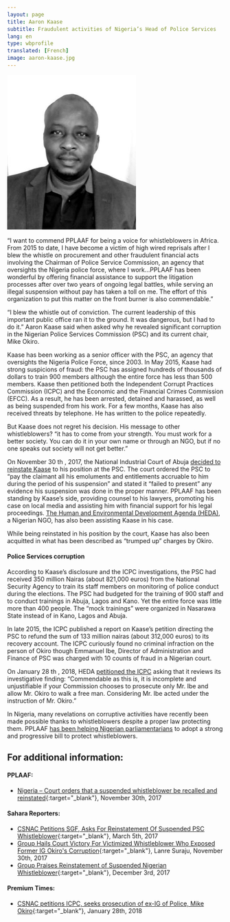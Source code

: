 ```yaml
---
layout: page
title: Aaron Kaase
subtitle: Fraudulent activities of Nigeria’s Head of Police Services
lang: en
type: wbprofile
translated: [French]
image: aaron-kaase.jpg
---
```


<div class="profile-block">
<img src="/assets/images/profiles/aaron-kaase.jpg">
<p>“I want to commend PPLAAF for being a voice
for whistleblowers in Africa. From 2015 to
date, I have become a victim of high wired
reprisals after I blew the whistle on
procurement and other fraudulent financial
acts involving the Chairman of Police Service
Commission, an agency that oversights the
Nigeria police force, where I work…PPLAAF
has been wonderful by offering financial
assistance to support the litigation processes
after over two years of ongoing legal battles,
while serving an illegal suspension without
pay has taken a toll on me. The effort of this
organization to put this matter on the front
burner is also commendable.”</p>
</div>
<div class=" divider"></div>

“I blew the whistle out of conviction. The current leadership of this important public office ran
it to the ground. It was dangerous, but I had to do it.” Aaron Kaase said when asked why he
revealed significant corruption in the Nigerian Police Services Commission (PSC) and its
current chair, Mike Okiro.

Kaase has been working as a senior officer with the PSC, an agency that oversights the Nigeria
Police Force, since 2003. In May 2015, Kaase had strong suspicions of fraud: the PSC has
assigned hundreds of thousands of dollars to train 900 members although the entire force has
less than 500 members.
Kaase then petitioned both the Independent Corrupt Practices Commission (ICPC) and the
Economic and the Financial Crimes Commission (EFCC). As a result, he has been arrested,
detained and harassed, as well as being suspended from his work.
For a few months, Kaase has also received threats by telephone. He has written to the police
repeatedly.

But Kaase does not regret his decision. His message to other whistleblowers? “it has to come
from your strength. You must work for a better society. You can do it in your own name or
through an NGO, but if no one speaks out society will not get better.”

On November 30 th , 2017, the National Industrial Court of Abuja [decided to reinstate Kaase](https://pplaaf.org/downloads/COURT-JUDGEMENT.pdf) to
his position at the PSC. The court ordered the PSC to “pay the claimant all his emoluments and
entitlements accruable to him during the period of his suspension” and stated it “failed to
present” any evidence his suspension was done in the proper manner.
PPLAAF has been standing by Kaase’s side, providing counsel to his lawyers, promoting his
case on local media and assisting him with financial support for his legal proceedings. [The
Human and Environmental Development Agenda (HEDA)](https://hedang.org/), a Nigerian NGO, has also been assisting Kaase in his case.

While being reinstated in his position by the court, Kaase has also been acquitted in what has
been described as “trumped up” charges by Okiro.

#### Police Services corruption
According to Kaase’s disclosure and the ICPC investigations, the PSC had received 350 million
Nairas (about 821,000 euros) from the National Security Agency to train its staff members on
monitoring of police conduct during the elections. The PSC had budgeted for the training of 900
staff and to conduct trainings in Abuja, Lagos and Kano. Yet the entire force was little more
than 400 people. The “mock trainings” were organized in Nasarawa State instead of in Kano,
Lagos and Abuja.

In late 2015, the ICPC published a report on Kaase’s petition directing the PSC to refund the
sum of 133 million nairas (about 312,000 euros) to its recovery account. The ICPC curiously
found no criminal infraction on the person of Okiro though Emmanuel Ibe, Director of
Administration and Finance of PSC was charged with 10 counts of fraud in a Nigerian court.

On January 28 th , 2018, HEDA [petitioned the ICPC](https://www.premiumtimesng.com/news/more-news/256920-csnac-petitions-icpc-seeks-prosecution-ex-ig-police-mike-okiro.html) asking that it reviews its investigative
finding: “Commendable as this is, it is incomplete and unjustifiable if your Commission chooses
to prosecute only Mr. Ibe and allow Mr. Okiro to walk a free man. Considering Mr. Ibe acted
under the instruction of Mr. Okiro.”

In Nigeria, many revelations on corruptive activities have recently been made possible thanks to
whistleblowers despite a proper law protecting them. PPLAAF [has been helping Nigerian
parliamentarians](https://pplaaf.org/2017/06/15/nigerian-parliament.html) to adopt a strong and progressive bill to protect whistleblowers.


## For additional information:
 
#### PPLAAF: 
- [Nigeria – Court orders that a suspended whistleblower be recalled and reinstated](https://pplaaf.org/2017/11/30/nigeria-court-orders-whistleblower-reinstation.html){:target="_blank"}, November 30th, 2017

#### Sahara Reporters:
- [CSNAC Petitions SGF, Asks For Reinstatement Of Suspended PSC Whistleblower](http://saharareporters.com/2017/03/05/csnac-petitions-sgf-asks-reinstatement-suspended-psc-whistleblower){:target="_blank"}, March 5th, 2017
- [Group Hails Court Victory For Victimized Whistleblower Who Exposed Former IG Okiro's Corruption](http://saharareporters.com/2017/11/30/group-hails-court-victory-victimized-whistleblower-who-exposed-former-ig-okiros){:target="_blank"}, Lanre Suraju, November 30th, 2017
- [Group Praises Reinstatement of Suspended Nigerian Whistleblower](http://saharareporters.com/2017/12/03/group-praises-reinstatement-suspended-nigerian-whistleblower){:target="_blank"}, December 3rd, 2017

#### Premium Times:
 - [CSNAC petitions ICPC, seeks prosecution of ex-IG of Police, Mike Okiro](https://www.premiumtimesng.com/news/more-news/256920-csnac-petitions-icpc-seeks-prosecution-ex-ig-police-mike-okiro.html){:target="_blank"}, January 28th, 2018
 